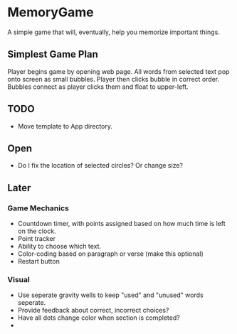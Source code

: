 # MemoryGame
A simple game that will, eventually, help you memorize important things.

## Simplest Game Plan
Player begins game by opening web page. All words from selected text pop onto screen as small bubbles. Player then clicks bubble in correct order. Bubbles connect as player clicks them and float to upper-left.

## TODO
* Move template to App directory.


## Open
* Do I fix the location of selected circles? Or change size?


## Later 
### Game Mechanics
* Countdown timer, with points assigned based on how much time is left on the clock.  
* Point tracker
* Ability to choose which text.
* Color-coding based on paragraph or verse (make this optional)
* Restart button 


### Visual
* Use seperate gravity wells to keep "used" and "unused" words seperate.
* Provide feedback about correct, incorrect choices?
* Have all dots change color when section is completed?
* 

